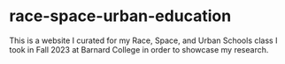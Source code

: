 # race-space-urban-education
This is a website I curated for my Race, Space, and Urban Schools class I took in Fall 2023 at Barnard College in order to showcase my research. 
